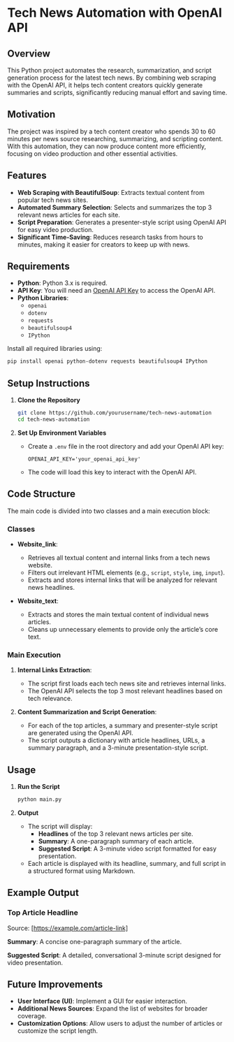 # Tech News Automation with OpenAI API

## Overview
This Python project automates the research, summarization, and script generation process for the latest tech news. By combining web scraping with the OpenAI API, it helps tech content creators quickly generate summaries and scripts, significantly reducing manual effort and saving time.

## Motivation
The project was inspired by a tech content creator who spends 30 to 60 minutes per news source researching, summarizing, and scripting content. With this automation, they can now produce content more efficiently, focusing on video production and other essential activities.

## Features
- **Web Scraping with BeautifulSoup**: Extracts textual content from popular tech news sites.
- **Automated Summary Selection**: Selects and summarizes the top 3 relevant news articles for each site.
- **Script Preparation**: Generates a presenter-style script using OpenAI API for easy video production.
- **Significant Time-Saving**: Reduces research tasks from hours to minutes, making it easier for creators to keep up with news.

## Requirements
- **Python**: Python 3.x is required.
- **API Key**: You will need an [OpenAI API Key](https://platform.openai.com/signup) to access the OpenAI API.
- **Python Libraries**:
  - `openai`
  - `dotenv`
  - `requests`
  - `beautifulsoup4`
  - `IPython`

Install all required libraries using:
```bash
pip install openai python-dotenv requests beautifulsoup4 IPython
```

## Setup Instructions
1. **Clone the Repository**
   ```bash
   git clone https://github.com/yourusername/tech-news-automation
   cd tech-news-automation
   ```

2. **Set Up Environment Variables**
   - Create a `.env` file in the root directory and add your OpenAI API key:
     ```plaintext
     OPENAI_API_KEY='your_openai_api_key'
     ```
   - The code will load this key to interact with the OpenAI API.

## Code Structure
The main code is divided into two classes and a main execution block:

### Classes
- **Website_link**: 
  - Retrieves all textual content and internal links from a tech news website.
  - Filters out irrelevant HTML elements (e.g., `script`, `style`, `img`, `input`).
  - Extracts and stores internal links that will be analyzed for relevant news headlines.
  
- **Website_text**: 
  - Extracts and stores the main textual content of individual news articles.
  - Cleans up unnecessary elements to provide only the article’s core text.

### Main Execution
1. **Internal Links Extraction**:
   - The script first loads each tech news site and retrieves internal links.
   - The OpenAI API selects the top 3 most relevant headlines based on tech relevance.
   
2. **Content Summarization and Script Generation**:
   - For each of the top articles, a summary and presenter-style script are generated using the OpenAI API.
   - The script outputs a dictionary with article headlines, URLs, a summary paragraph, and a 3-minute presentation-style script.

## Usage
1. **Run the Script**
   ```bash
   python main.py
   ```

2. **Output**
   - The script will display:
     - **Headlines** of the top 3 relevant news articles per site.
     - **Summary**: A one-paragraph summary of each article.
     - **Suggested Script**: A 3-minute video script formatted for easy presentation.
   - Each article is displayed with its headline, summary, and full script in a structured format using Markdown.

## Example Output

### Top Article Headline
Source: [https://example.com/article-link]

**Summary**:
A concise one-paragraph summary of the article.

**Suggested Script**:
A detailed, conversational 3-minute script designed for video presentation.


## Future Improvements
- **User Interface (UI)**: Implement a GUI for easier interaction.
- **Additional News Sources**: Expand the list of websites for broader coverage.
- **Customization Options**: Allow users to adjust the number of articles or customize the script length.